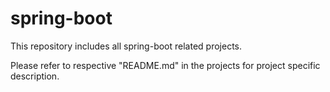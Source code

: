 # spring-boot

This repository includes all spring-boot related projects.

Please refer to respective "README.md" in the projects for project specific description.
